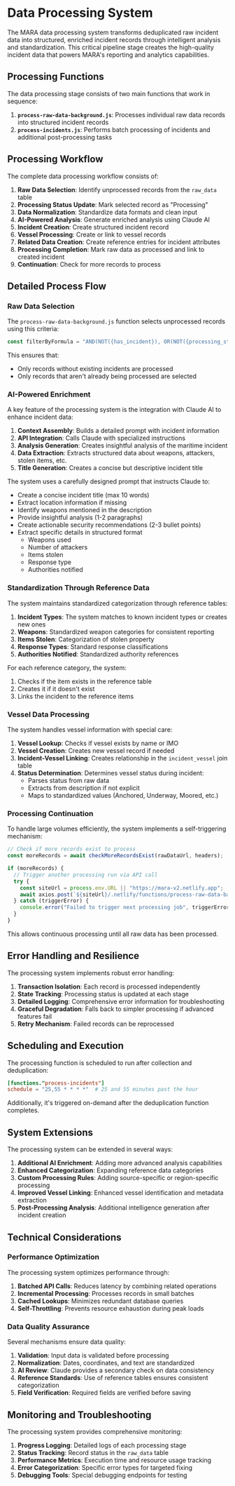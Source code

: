 # Data Processing System

The MARA data processing system transforms deduplicated raw incident data into structured, enriched incident records through intelligent analysis and standardization. This critical pipeline stage creates the high-quality incident data that powers MARA's reporting and analytics capabilities.

## Processing Functions

The data processing stage consists of two main functions that work in sequence:

1. **`process-raw-data-background.js`**: Processes individual raw data records into structured incident records
2. **`process-incidents.js`**: Performs batch processing of incidents and additional post-processing tasks

## Processing Workflow

The complete data processing workflow consists of:

1. **Raw Data Selection**: Identify unprocessed records from the `raw_data` table
2. **Processing Status Update**: Mark selected record as "Processing"
3. **Data Normalization**: Standardize data formats and clean input
4. **AI-Powered Analysis**: Generate enriched analysis using Claude AI
5. **Incident Creation**: Create structured incident record
6. **Vessel Processing**: Create or link to vessel records
7. **Related Data Creation**: Create reference entries for incident attributes
8. **Processing Completion**: Mark raw data as processed and link to created incident
9. **Continuation**: Check for more records to process

## Detailed Process Flow

### Raw Data Selection

The `process-raw-data-background.js` function selects unprocessed records using this criteria:

```javascript
const filterByFormula = "AND(NOT({has_incident}), OR(NOT({processing_status}), {processing_status} = 'pending'))";
```

This ensures that:
- Only records without existing incidents are processed
- Only records that aren't already being processed are selected

### AI-Powered Enrichment

A key feature of the processing system is the integration with Claude AI to enhance incident data:

1. **Context Assembly**: Builds a detailed prompt with incident information
2. **API Integration**: Calls Claude with specialized instructions
3. **Analysis Generation**: Creates insightful analysis of the maritime incident
4. **Data Extraction**: Extracts structured data about weapons, attackers, stolen items, etc.
5. **Title Generation**: Creates a concise but descriptive incident title

The system uses a carefully designed prompt that instructs Claude to:

- Create a concise incident title (max 10 words)
- Extract location information if missing
- Identify weapons mentioned in the description
- Provide insightful analysis (1-2 paragraphs)
- Create actionable security recommendations (2-3 bullet points)
- Extract specific details in structured format
  - Weapons used
  - Number of attackers
  - Items stolen
  - Response type
  - Authorities notified

### Standardization Through Reference Data

The system maintains standardized categorization through reference tables:

1. **Incident Types**: The system matches to known incident types or creates new ones
2. **Weapons**: Standardized weapon categories for consistent reporting
3. **Items Stolen**: Categorization of stolen property
4. **Response Types**: Standard response classifications
5. **Authorities Notified**: Standardized authority references

For each reference category, the system:
1. Checks if the item exists in the reference table
2. Creates it if it doesn't exist
3. Links the incident to the reference items

### Vessel Data Processing

The system handles vessel information with special care:

1. **Vessel Lookup**: Checks if vessel exists by name or IMO
2. **Vessel Creation**: Creates new vessel record if needed
3. **Incident-Vessel Linking**: Creates relationship in the `incident_vessel` join table
4. **Status Determination**: Determines vessel status during incident:
   - Parses status from raw data
   - Extracts from description if not explicit
   - Maps to standardized values (Anchored, Underway, Moored, etc.)

### Processing Continuation

To handle large volumes efficiently, the system implements a self-triggering mechanism:

```javascript
// Check if more records exist to process
const moreRecords = await checkMoreRecordsExist(rawDataUrl, headers);

if (moreRecords) {
  // Trigger another processing run via API call
  try {
    const siteUrl = process.env.URL || "https://mara-v2.netlify.app";
    await axios.post(`${siteUrl}/.netlify/functions/process-raw-data-background`);
  } catch (triggerError) {
    console.error("Failed to trigger next processing job", triggerError.message);
  }
}
```

This allows continuous processing until all raw data has been processed.

## Error Handling and Resilience

The processing system implements robust error handling:

1. **Transaction Isolation**: Each record is processed independently
2. **State Tracking**: Processing status is updated at each stage
3. **Detailed Logging**: Comprehensive error information for troubleshooting
4. **Graceful Degradation**: Falls back to simpler processing if advanced features fail
5. **Retry Mechanism**: Failed records can be reprocessed

## Scheduling and Execution

The processing function is scheduled to run after collection and deduplication:

```toml
[functions."process-incidents"]
schedule = "25,55 * * * *"  # 25 and 55 minutes past the hour
```

Additionally, it's triggered on-demand after the deduplication function completes.

## System Extensions

The processing system can be extended in several ways:

1. **Additional AI Enrichment**: Adding more advanced analysis capabilities
2. **Enhanced Categorization**: Expanding reference data categories
3. **Custom Processing Rules**: Adding source-specific or region-specific processing
4. **Improved Vessel Linking**: Enhanced vessel identification and metadata extraction
5. **Post-Processing Analysis**: Additional intelligence generation after incident creation

## Technical Considerations

### Performance Optimization

The processing system optimizes performance through:

1. **Batched API Calls**: Reduces latency by combining related operations
2. **Incremental Processing**: Processes records in small batches
3. **Cached Lookups**: Minimizes redundant database queries
4. **Self-Throttling**: Prevents resource exhaustion during peak loads

### Data Quality Assurance

Several mechanisms ensure data quality:

1. **Validation**: Input data is validated before processing
2. **Normalization**: Dates, coordinates, and text are standardized
3. **AI Review**: Claude provides a secondary check on data consistency
4. **Reference Standards**: Use of reference tables ensures consistent categorization
5. **Field Verification**: Required fields are verified before saving

## Monitoring and Troubleshooting

The processing system provides comprehensive monitoring:

1. **Progress Logging**: Detailed logs of each processing stage
2. **Status Tracking**: Record status in the `raw_data` table
3. **Performance Metrics**: Execution time and resource usage tracking
4. **Error Categorization**: Specific error types for targeted fixing
5. **Debugging Tools**: Special debugging endpoints for testing